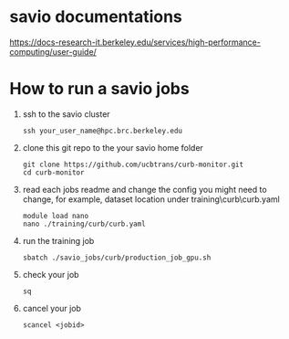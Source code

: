 # savio documentations

https://docs-research-it.berkeley.edu/services/high-performance-computing/user-guide/

# How to run a savio jobs
1. ssh to the savio cluster
    ```
    ssh your_user_name@hpc.brc.berkeley.edu
    ```
2. clone this git repo to the your savio home folder
    ```
    git clone https://github.com/ucbtrans/curb-monitor.git
    cd curb-monitor
    ```
3. read each jobs readme and change the config you might need to change, for example, dataset location under training\curb\curb.yaml
    ```
    module load nano
    nano ./training/curb/curb.yaml
    ```

4. run the training job
    ```
    sbatch ./savio_jobs/curb/production_job_gpu.sh
    ```
5. check your job
    ```
    sq
    ```
6. cancel your job 
    ```
    scancel <jobid>
    ```